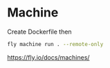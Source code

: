 # Machine 
Create Dockerfile then 
```sh
fly machine run . --remote-only
```

https://fly.io/docs/machines/

